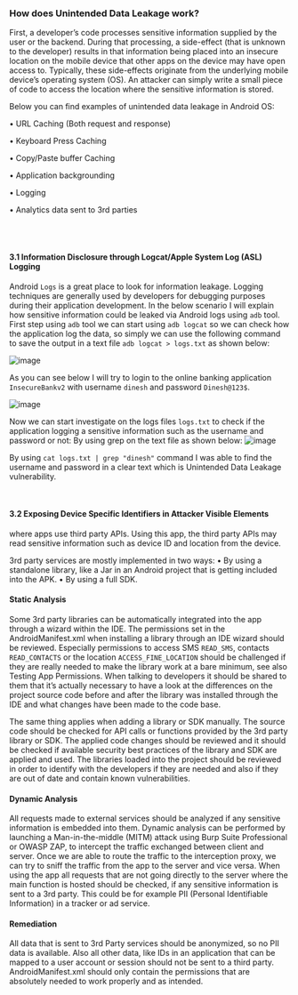 ### How does Unintended Data Leakage work?
First, a developer’s code processes sensitive information supplied by the user or the backend. During that processing, a side-effect (that is unknown to the developer) results in that information being placed into an insecure location on the mobile device that other apps on the device may have open access to. Typically, these side-effects originate from the underlying mobile device’s operating system (OS). An attacker can simply write a small piece of code to access the location where the sensitive information is stored.

Below you can find examples of unintended data leakage in Android OS:
 
• URL Caching (Both request and response)
  
• Keyboard Press Caching
  
• Copy/Paste buffer Caching

• Application backgrounding

• Logging

• Analytics data sent to 3rd parties
  
  <br><br>
  
#### 3.1 Information Disclosure through Logcat/Apple System Log (ASL) Logging

Android `Logs` is a great place to look for information leakage. Logging techniques are generally used by developers for debugging purposes during their application development.
In the below scenario I will explain how sensitive information could be leaked via Android logs using `adb` tool.
First step using `adb` tool we can start using `adb logcat` so we can check how the application log the data, so simply we can use the following command to save the output in a text file `adb logcat > logs.txt` as shown below:

![image](https://user-images.githubusercontent.com/48615614/203750274-7f531c64-bef3-4567-9731-59c1479a9f02.png)

As you can see below I will try to login to the online banking application `InsecureBankv2` with username `dinesh` and password `Dinesh@123$`.

![image](https://user-images.githubusercontent.com/48615614/203750387-28cfe67d-0712-4d8e-90f4-b0d5597b91dd.png)

Now we can start investigate on the logs files `logs.txt` to check if the application logging a sensitive information such as the username and password or not:
By using grep on the text file as shown below:
![image](https://user-images.githubusercontent.com/48615614/203750506-86867dc7-cc6c-4d42-b7ce-85bb2bb04614.png)

By using `cat logs.txt | grep "dinesh"` command I was able to find the username and password in a clear text which is Unintended Data Leakage vulnerability.


<br>

#### 3.2 Exposing Device Specific Identifiers in Attacker Visible Elements

where apps use third party APIs. Using this app, the third party APIs may read sensitive information such as device ID and location from the device.

3rd party services are mostly implemented in two ways:
	• By using a standalone library, like a Jar in an Android project that is getting included into the APK.
	• By using a full SDK.

#### Static Analysis
Some 3rd party libraries can be automatically integrated into the app through a wizard within the IDE. The permissions set in the AndroidManifest.xml when installing a library through an IDE wizard should be reviewed. Especially permissions to access SMS `READ_SMS`, contacts `READ_CONTACTS` or the location `ACCESS_FINE_LOCATION` should be challenged if they are really needed to make the library work at a bare minimum, see also Testing App Permissions. When talking to developers it should be shared to them that it’s actually necessary to have a look at the differences on the project source code before and after the library was installed through the IDE and what changes have been made to the code base.

The same thing applies when adding a library or SDK manually. The source code should be checked for API calls or functions provided by the 3rd party library or SDK. The applied code changes should be reviewed and it should be checked if available security best practices of the library and SDK are applied and used.
The libraries loaded into the project should be reviewed in order to identify with the developers if they are needed and also if they are out of date and contain known vulnerabilities.


#### Dynamic Analysis
All requests made to external services should be analyzed if any sensitive information is embedded into them. Dynamic analysis can be performed by launching a Man-in-the-middle (MITM) attack using Burp Suite Professional or OWASP ZAP, to intercept the traffic exchanged between client and server. Once we are able to route the traffic to the interception proxy, we can try to sniff the traffic from the app to the server and vice versa. When using the app all requests that are not going directly to the server where the main function is hosted should be checked, if any sensitive information is sent to a 3rd party. This could be for example PII (Personal Identifiable Information) in a tracker or ad service.

#### Remediation
All data that is sent to 3rd Party services should be anonymized, so no PII data is available. Also all other data, like IDs in an application that can be mapped to a user account or session should not be sent to a third party.
AndroidManifest.xml should only contain the permissions that are absolutely needed to work properly and as intended.



